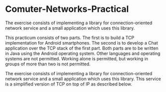 Comuter-Networks-Practical
==========================

The exercise consists of implementing a library for connection-oriented network service and a small application which uses this library.

This practicum consists of two parts. The first is to build a TCP implementation for Android
smartphones. The second is to develop a Chat application over the TCP stack of the first part.
Both parts are to be written in Java using the Android operating system. Other languages and
operating systems are not permitted. Working alone is permitted, but working in groups of more
than two is not permitted.

The exercise consists of implementing a library for connection-oriented network service and
a small application which uses this library. This service is a simplified version of TCP on top
of IP as described below. 

